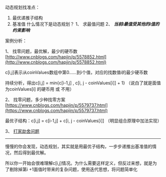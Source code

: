 动态规划找准点：
1. 最优递推子结构
2. 基准值
什么情况下是动态规划？
1、 求最值问题
2、 ***当前i最值受其他的i值的约束影响***


案例分析：

1、 找零问题，最优解，最少的硬币数  [http://www.cnblogs.com/hapjin/p/5578852.html](http://www.cnblogs.com/hapjin/p/5578852.html)

c\[i,j\]表示从coinValues数组中第0......到i个值，对应的找数值i的最少硬币数

持续分析，得出c\[i,j\] = min{c\[i-1,j\] , c\[i, j - coinValues\[i\]\] + 1} （说白了就是面值为coinValues\[i\] 的硬币用 或 不用）

2、 找零问题，多少种找零方案 [https://www.cnblogs.com/hapjin/p/5579737.html](https://www.cnblogs.com/hapjin/p/5579737.html)

最优子结构：c\[i,j\] = c\[i-1,j\]  +  c\[i, j - coinValues\[i\]\] （明显组合原理中加法实现）

3、 [打家劫舍问题](leetcodesuan-fa-ti/da-jia-jie-she.md)

---

慢慢的你会发现，动态规划，其实就是用最优子结构，一步步递推出基准值的情况，然后得到最优解。

所以你一开始会很难理解c\[i,j\]情况。为什么需要这样定义，但反过来想，就是为了剔除掉第i +1面值时带来的复杂问题，使用迭代思想，将问题简单化

